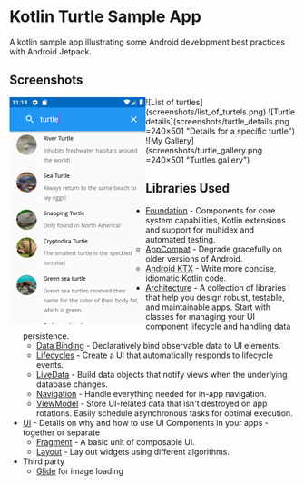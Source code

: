 Kotlin Turtle Sample App
=========================

A kotlin sample app illustrating some Android development best practices with Android Jetpack.

Screenshots
-----------

<img align="left" width="240" src="screenshots/list_of_turtels.png">
![List of turtles](screenshots/list_of_turtels.png)
![Turtle details](screenshots/turtle_details.png =240×501 "Details for a specific turtle")
![My Gallery](screenshots/turtle_gallery.png =240×501 "Turtles gallery")

Libraries Used
--------------
* [Foundation][0] - Components for core system capabilities, Kotlin extensions and support for
  multidex and automated testing.
  * [AppCompat][1] - Degrade gracefully on older versions of Android.
  * [Android KTX][2] - Write more concise, idiomatic Kotlin code.
* [Architecture][10] - A collection of libraries that help you design robust, testable, and
  maintainable apps. Start with classes for managing your UI component lifecycle and handling data
  persistence.
  * [Data Binding][11] - Declaratively bind observable data to UI elements.
  * [Lifecycles][12] - Create a UI that automatically responds to lifecycle events.
  * [LiveData][13] - Build data objects that notify views when the underlying database changes.
  * [Navigation][14] - Handle everything needed for in-app navigation.
  * [ViewModel][17] - Store UI-related data that isn't destroyed on app rotations. Easily schedule
     asynchronous tasks for optimal execution.
* [UI][30] - Details on why and how to use UI Components in your apps - together or separate
  * [Fragment][34] - A basic unit of composable UI.
  * [Layout][35] - Lay out widgets using different algorithms.
* Third party
  * [Glide][90] for image loading
  
[0]: https://developer.android.com/jetpack/components
[1]: https://developer.android.com/topic/libraries/support-library/packages#v7-appcompat
[2]: https://developer.android.com/kotlin/ktx
[10]: https://developer.android.com/jetpack/arch/
[11]: https://developer.android.com/topic/libraries/data-binding/
[12]: https://developer.android.com/topic/libraries/architecture/lifecycle
[13]: https://developer.android.com/topic/libraries/architecture/livedata
[14]: https://developer.android.com/topic/libraries/architecture/navigation/
[17]: https://developer.android.com/topic/libraries/architecture/viewmodel
[30]: https://developer.android.com/guide/topics/ui
[34]: https://developer.android.com/guide/components/fragments
[35]: https://developer.android.com/guide/topics/ui/declaring-layout
[90]: https://bumptech.github.io/glide/

